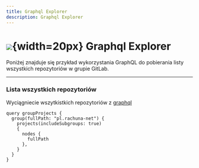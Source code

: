 ```yaml
---
title: Graphql Explorer
description: Graphql Explorer
---
```


# ![](https://gitlab.com/pl.rachuna-net/infrastructure/terraform/modules/gitlab-project/-/raw/main/images/gitlab.png){width=20px} Graphql Explorer

Poniżej znajduje się przykład wykorzystania GraphQL do pobierania listy wszystkich repozytoriów w grupie GitLab.

---
### Lista wszystkich repozytoriów
Wyciągniecie wszytkistkich repozytoriów z [graphql](https://gitlab.com/-/graphql-explorer)
```
query groupProjects {
  group(fullPath: "pl.rachuna-net") {
    projects(includeSubgroups: true)
    {
      nodes {
        fullPath
      },
    }
  }
}
```